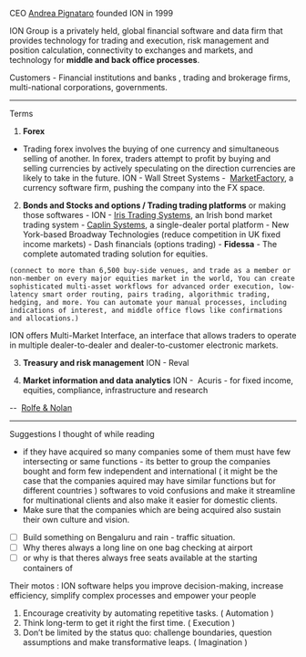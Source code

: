 
CEO [Andrea Pignataro](https://www.marketswiki.com/wiki/Andrea_Pignataro "Andrea Pignataro")
founded ION in 1999

ION Group is a privately held, global financial software and data firm that provides technology for trading and execution, risk management and position calculation, connectivity to exchanges and markets, and technology for **middle and back office processes**.

Customers - Financial institutions and banks , trading and brokerage firms, multi-national corporations, governments.



---
Terms

1. **Forex** 
- Trading forex involves the buying of one currency and simultaneous selling of another. In forex, traders attempt to profit by buying and selling currencies by actively speculating on the direction currencies are likely to take in the future.
ION - Wall Street Systems
       -  [MarketFactory](https://www.marketswiki.com/wiki/MarketFactory "MarketFactory"), a currency software firm, pushing the company into the FX space.
    
2. **Bonds and Stocks and options / Trading trading platforms** or making those softwares - 
ION - [Iris Trading Systems](https://www.marketswiki.com/wiki/index.php?title=Iris_Trading_Systems&action=edit&redlink=1 "Iris Trading Systems (page does not exist)"), an Irish bond market trading system
       - [Caplin Systems](https://www.marketswiki.com/wiki/index.php?title=Caplin_Systems&action=edit&redlink=1 "Caplin Systems (page does not exist)"), a single-dealer portal platform
       - New York-based Broadway Technologies (reduce competition in UK fixed income markets)
       - Dash financials (options trading)
       - **Fidessa** - The complete automated trading solution for equities.
       
`(connect to more than 6,500 buy-side venues, and trade as a member or non-member on every major equities market in the world, You can create sophisticated multi-asset workflows for advanced order execution, low-latency smart order routing, pairs trading, algorithmic trading, hedging, and more. You can automate your manual processes, including indications of interest, and middle office flows like confirmations and allocations.)`
   
ION offers Multi-Market Interface, an interface that allows traders to operate in multiple dealer-to-dealer and dealer-to-customer electronic markets.

3. **Treasury and risk management**
ION - Reval

4. **Market information and data analytics**
ION -  Acuris - for fixed income, equities, compliance, infrastructure and research

--  [Rolfe & Nolan](https://www.marketswiki.com/wiki/Rolfe_%26_Nolan "Rolfe & Nolan")


---
Suggestions I thought of while reading

- if they have acquired so many companies some of them must have few intersecting or same functions - its better to group the companies bought and form few independent and international ( it might be the case that the companies aquired may have similar functions but for different countries ) softwares to void confusions and make it streamline for multinational clients and also make it easier for domestic clients.
- Make sure that the companies which are being acquired also sustain their own culture and vision. 
- [ ] Build something on Bengaluru and rain - traffic situation.
- [ ] Why theres always a long line on one bag checking at airport
- [ ] or why is that theres always free seats available at the starting containers of

Their motos :
ION software helps you improve decision-making, increase efficiency, simplify complex processes and empower your people


1. Encourage creativity by automating repetitive tasks. ( Automation )
2. Think long-term to get it right the first time. ( Execution )
3. Don’t be limited by the status quo: challenge boundaries, question assumptions and make transformative leaps. ( Imagination )